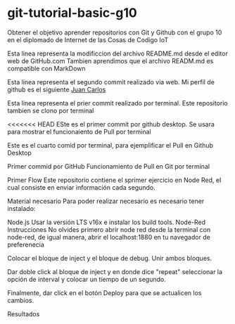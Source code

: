 # git-tutorial-basic-g10
Obtener el objetivo aprender repositorios con Git y Github con el grupo 10 en el diplomado de Internet de las Cosas de Codigo IoT

Esta linea representa la modificcion del archivo README.md desde el editor web de GitHub.com
Tambien aprendimos que el archivo READM.md es compatible con MarkDown

Esta linea representa el segundo commit realizado via web. Mi perfil de github es el siguiente [Juan Carlos](https://github.com/JuanCarlosMejia)

Esta linea representa el prier commit realizado por terminal. Este repositorio tambien se clono por terminal 

<<<<<<< HEAD
ESte es el primer commit por github desktop. Se usara para mostrar el funcionaiento de Pull por terminal 

Este es el cuarto comid por terminal, para ejemplificar el Pull en Github Desktop

Primer commid por GitHub Funcionamiento de Pull en Git por terminal

Primer Flow
Este repositorio contiene el sprimer ejercicio en Node Red, el cual consiste en enviar información cada segundo.

Material necesario
Para poder realizar necesario es necesario tener instalado:

Node.js Usar la versión LTS v16x e instalar los build tools.
Node-Red
Instrucciones
No olvides primero abrir node red desde la terminal con node-red, de igual manera, abrir el localhost:1880 en tu navegador de preferenecia

Colocar el bloque de inject y el bloque de debug. Unir ambos bloques.

Dar doble click al bloque de inject y en donde dice "repeat" seleccionar la opción de interval y colocar un tiempo de un segundo.

Finalmente, dar click en el botón Deploy para que se actualicen los cambios.

Resultados
